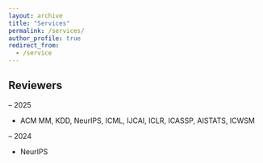 ```yaml
---
layout: archive
title: "Services"
permalink: /services/
author_profile: true
redirect_from:
  - /service
---
```


## Reviewers

– 2025

- ACM MM, KDD, NeurIPS, ICML, IJCAI, ICLR, ICASSP, AISTATS, ICWSM

– 2024

- NeurIPS